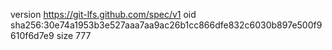 version https://git-lfs.github.com/spec/v1
oid sha256:30e74a1953b3e527aaa7aa9ac26b1cc866dfe832c6030b897e500f9610f6d7e9
size 777
